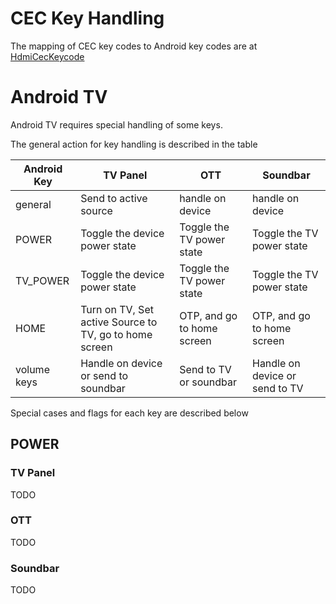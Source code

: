 # CEC Key Handling

The mapping of CEC key codes to Android key codes are at
[HdmiCecKeycode](HdmiCecKeycode.java)

# Android TV

Android TV requires special handling of some keys.

The general action for key handling is described in the table

| Android Key | TV Panel                             | OTT                                  | Soundbar                          |
| ----------- | -----------------                    | -------------------                  | -------------------               |
| general     | Send to active source                | handle on device                     | handle on device                  |
| POWER       | Toggle the device power state        | Toggle the TV power state            | Toggle the TV power state         |
| TV_POWER    | Toggle the device power state        | Toggle the TV power state            | Toggle the TV power state         |
| HOME        | Turn on TV, Set active Source to TV, go to home screen | OTP, and go to home screen | OTP, and go to home screen |
| volume keys | Handle on device or send to soundbar | Send to TV or soundbar               | Handle on device or send to TV    |

Special cases and flags for each key are described below

## POWER

### TV Panel

TODO

### OTT

TODO

### Soundbar

TODO


